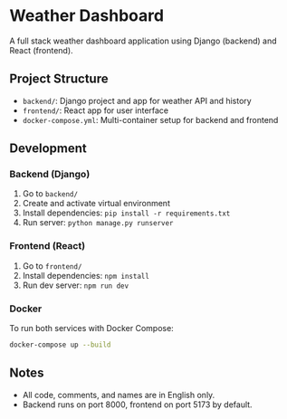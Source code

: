 # Weather Dashboard

A full stack weather dashboard application using Django (backend) and React (frontend).

## Project Structure
- `backend/`: Django project and app for weather API and history
- `frontend/`: React app for user interface
- `docker-compose.yml`: Multi-container setup for backend and frontend

## Development

### Backend (Django)
1. Go to `backend/`
2. Create and activate virtual environment
3. Install dependencies: `pip install -r requirements.txt`
4. Run server: `python manage.py runserver`

### Frontend (React)
1. Go to `frontend/`
2. Install dependencies: `npm install`
3. Run dev server: `npm run dev`

### Docker
To run both services with Docker Compose:
```sh
docker-compose up --build
```

## Notes
- All code, comments, and names are in English only.
- Backend runs on port 8000, frontend on port 5173 by default.
